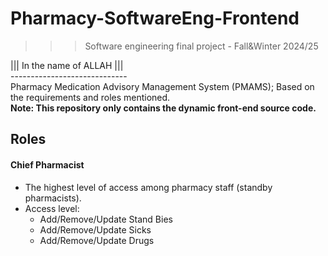 ﻿# Pharmacy-SoftwareEng-Frontend
>>> Software engineering final project - Fall&Winter 2024/25

||| In the name of ALLAH ||| <br />
----------------------------- <br />
Pharmacy Medication Advisory Management System (PMAMS); Based on the requirements and roles mentioned.<br />
**Note: This repository only contains the dynamic front-end source code.**

## Roles 
#### Chief Pharmacist
- The highest level of access among pharmacy staff (standby pharmacists).
- Access level:
  - Add/Remove/Update Stand Bies
  - Add/Remove/Update Sicks
  - Add/Remove/Update Drugs

